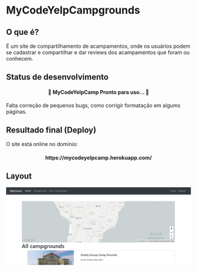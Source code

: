 # MyCodeYelpCampgrounds
## O que é?
<p>
  É um site de compartilhamento de acampamentos, onde os usuários podem se cadastrar e compartilhar e dar reviews dos acampamentos que foram ou conhecem.
</p>

## Status de desenvolvimento
<h4 align="center"> 
	🚧  MyCodeYelpCamp Pronto para uso...  🚧
</h4>
<p>
Falta correção de pequenos bugs, como corrigir formatação em algums páginas.
</p>

## Resultado final (Deploy)
<p>
	O site está online no domínio:
	<h4 align="center"> 
	https://mycodeyelpcamp.herokuapp.com/
</h4>
</p>


## Layout
<p>
	<img src="./campgrounds.png">
</p>
	
